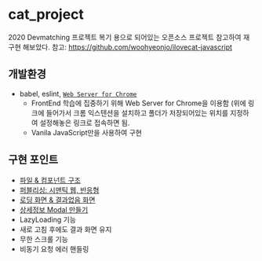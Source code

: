 # cat_project

2020 Devmatching 프로젝트 복기 용으로 되어있는 오픈소스 프로젝트 참고하여 재구현 해보았다.
참고: https://github.com/woohyeonjo/ilovecat-javascript

## 개발환경

- babel, eslint, [`Web Server for Chrome`](https://chrome.google.com/webstore/detail/web-server-for-chrome/ofhbbkphhbklhfoeikjpcbhemlocgigb)
  - FrontEnd 학습에 집중하기 위해 Web Server for Chrome을 이용함 (위에 링크에 들어가서 크롬 익스텐션을 설치하고 폴더가 저장되어있는 위치를 지정하여 설정해놓은 링크로 접속하면 됨.
  - Vanila JavaScript만을 사용하여 구현

## 구현 포인트

- [파일 & 컴포넌트 구조](https://www.notion.so/c6586bac0e7f4f4a967000b75a9257a2)
- [퍼블리싱: 시맨틱 웹, 반응형](https://www.notion.so/168c68dda14a47c9a5bb92e4f60eb3aa)
- [로딩 화면 & 결과없음 화면](https://www.notion.so/Event-Loop-Class-72ba13d5b02a42d6b62cf686eae01500)
- [상세정보 Modal 만들기](https://www.notion.so/Modal-03b8d2b800264a1890e5cd41ee5de2d1)
- LazyLoading 기능
- 새로 고침 후에도 결과 화면 유지
- 무한 스크롤 기능
- 비동기 요청 에러 핸들링
